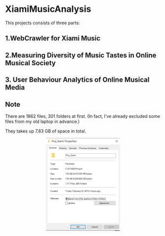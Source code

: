 # XiamiMusicAnalysis

This projects consists of three parts:

## 1.WebCrawler for Xiami Music

## 2.Measuring Diversity of Music Tastes in Online Musical Society

## 3. User Behaviour Analytics of Online Musical Media


## Note

There are 1862 files, 301 folders at first.
(In fact, I've already excluded some files from my old laptop in advance.)

They takes up 7.83 GB of space in total.

<p align="center">
    <img src="https://github.com/Vida42/XiamiMusicAnalysis/blob/master/glance.PNG" alt="Sample"  width="240" height="300">
    <p align="center">
        <em></em>
    </p>
</p>
